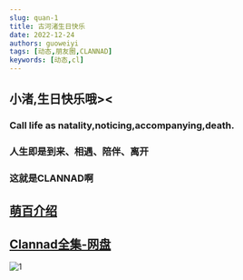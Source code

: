 ```yaml
---
slug: quan-1
title: 古河渚生日快乐
date: 2022-12-24
authors: guoweiyi
tags: [动态,朋友圈,CLANNAD]
keywords: [动态,cl]
---
```

## 小渚,生日快乐哦>< 
<!-- truncate -->

### Call life as natality,noticing,accompanying,death.
### 人生即是到来、相遇、陪伴、离开
### 这就是CLANNAD啊

## [萌百介绍](https://zh.moegirl.org.cn/%E5%8F%A4%E6%B2%B3%E6%B8%9A)
## [Clannad全集-网盘](https://bj.gwy.fun/A/%E9%80%9F%E5%BA%A6%E6%B5%8B%E8%AF%95)

![1](https://www.gwy.fun/tuchuang/9391827089351.png)

